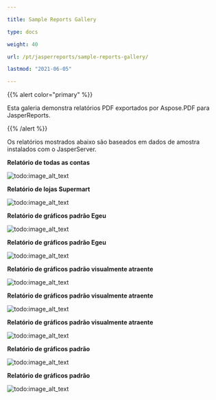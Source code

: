 ```yaml
---

title: Sample Reports Gallery

type: docs

weight: 40

url: /pt/jasperreports/sample-reports-gallery/

lastmod: "2021-06-05"

---
```




{{% alert color="primary" %}}



Esta galeria demonstra relatórios PDF exportados por Aspose.PDF para JasperReports.



{{% /alert %}}



Os relatórios mostrados abaixo são baseados em dados de amostra instalados com o JasperServer.



**Relatório de todas as contas**



![todo:image_alt_text](sample-reports-gallery_1.png)







**Relatório de lojas Supermart**



![todo:image_alt_text](sample-reports-gallery_2.png)







**Relatório de gráficos padrão Egeu**



![todo:image_alt_text](sample-reports-gallery_3.png)







**Relatório de gráficos padrão Egeu**



![todo:image_alt_text](sample-reports-gallery_4.png)







**Relatório de gráficos padrão visualmente atraente**



![todo:image_alt_text](sample-reports-gallery_5.png)







**Relatório de gráficos padrão visualmente atraente**



![todo:image_alt_text](sample-reports-gallery_6.png)







**Relatório de gráficos padrão visualmente atraente**



![todo:image_alt_text](sample-reports-gallery_7.png)








**Relatório de gráficos padrão**

![todo:image_alt_text](sample-reports-gallery_8.png)

**Relatório de gráficos padrão**

![todo:image_alt_text](sample-reports-gallery_9.png)